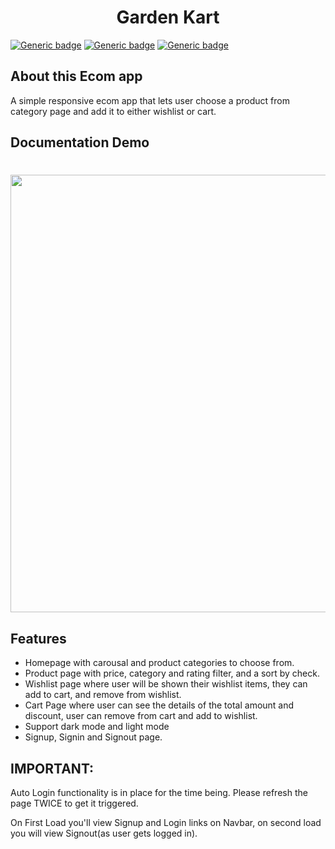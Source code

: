 <h1 align="center">Garden Kart</h1>

[![Generic badge](https://img.shields.io/badge/USES-HTML-green.svg)](https://shields.io/) [![Generic badge](https://img.shields.io/badge/USES-CSS-green.svg)](https://shields.io/) [![Generic badge](https://img.shields.io/badge/USES-JS-green.svg)](https://shields.io/)

## About this Ecom app

A simple responsive ecom app that lets user choose a product from category page and add it to either wishlist or cart.

## Documentation Demo

<h1 align="center" ><img src="src/assets/readme/demo.gif" width="700px"/></h1>

## Features

- Homepage with carousal and product categories to choose from.
- Product page with price, category and rating filter, and a sort by check.
- Wishlist page where user will be shown their wishlist items, they can add to cart, and remove from wishlist.
- Cart Page where user can see the details of the total amount and discount, user can remove from cart and add to wishlist.
- Support dark mode and light mode
- Signup, Signin and Signout page.

## IMPORTANT:

Auto Login functionality is in place for the time being. Please refresh the page TWICE to get it triggered.

On First Load you'll view Signup and Login links on Navbar, on second load you will view Signout(as user gets logged in).
